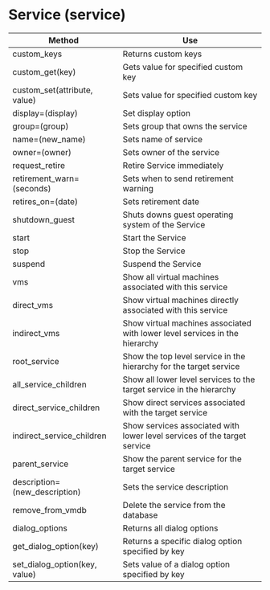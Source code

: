 # Service (service)

| Method                          | Use                                                                         |
| ------------------------------- | --------------------------------------------------------------------------- |
| custom\_keys                    | Returns custom keys                                                         |
| custom\_get(key)                | Gets value for specified custom key                                         |
| custom\_set(attribute, value)   | Sets value for specified custom key                                         |
| display=(display)               | Set display option                                                          |
| group=(group)                   | Sets group that owns the service                                            |
| name=(new\_name)                | Sets name of service                                                        |
| owner=(owner)                   | Sets owner of the service                                                   |
| request\_retire                 | Retire Service immediately                                                  |
| retirement\_warn=(seconds)      | Sets when to send retirement warning                                        |
| retires\_on=(date)              | Sets retirement date                                                        |
| shutdown\_guest                 | Shuts downs guest operating system of the Service                           |
| start                           | Start the Service                                                           |
| stop                            | Stop the Service                                                            |
| suspend                         | Suspend the Service                                                         |
| vms                             | Show all virtual machines associated with this service                      |
| direct\_vms                     | Show virtual machines directly associated with this service                 |
| indirect\_vms                   | Show virtual machines associated with lower level services in the hierarchy |
| root\_service                   | Show the top level service in the hierarchy for the target service          |
| all\_service\_children          | Show all lower level services to the target service in the hierarchy        |
| direct\_service\_children       | Show direct services associated with the target service                     |
| indirect\_service\_children     | Show services associated with lower level services of the target service    |
| parent\_service                 | Show the parent service for the target service                              |
| description=(new\_description)  | Sets the service description                                                |
| remove\_from\_vmdb              | Delete the service from the database                                        |
| dialog\_options                 | Returns all dialog options                                                  |
| get\_dialog\_option(key)        | Returns a specific dialog option specified by key                           |
| set\_dialog\_option(key, value) | Sets value of a dialog option specified by key                              |
